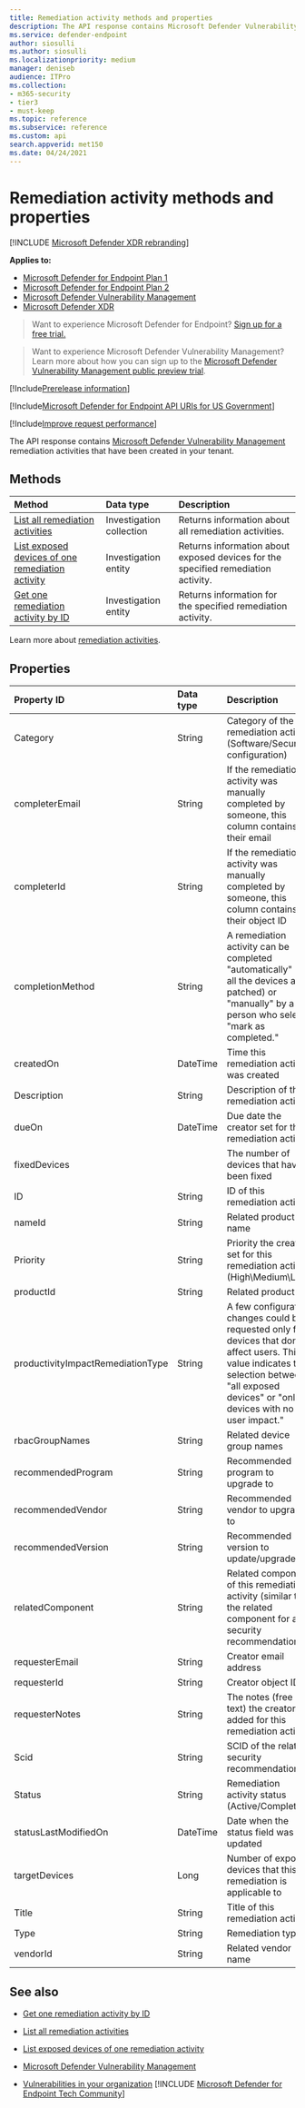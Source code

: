```yaml
---
title: Remediation activity methods and properties
description: The API response contains Microsoft Defender Vulnerability Management remediation activities created in your tenant. You can request all the remediation activities, only one remediation activity, or information about exposed devices for a selected remediation task.
ms.service: defender-endpoint
author: siosulli
ms.author: siosulli
ms.localizationpriority: medium
manager: deniseb
audience: ITPro
ms.collection: 
- m365-security
- tier3
- must-keep
ms.topic: reference
ms.subservice: reference
ms.custom: api
search.appverid: met150
ms.date: 04/24/2021
---
```


# Remediation activity methods and properties

[!INCLUDE [Microsoft Defender XDR rebranding](../../includes/microsoft-defender.md)]

**Applies to:**

- [Microsoft Defender for Endpoint Plan 1](https://go.microsoft.com/fwlink/?linkid=2154037)
- [Microsoft Defender for Endpoint Plan 2](https://go.microsoft.com/fwlink/p/?linkid=2154037)
- [Microsoft Defender Vulnerability Management](/defender-vulnerability-management)
- [Microsoft Defender XDR](https://go.microsoft.com/fwlink/?linkid=2118804)

> Want to experience Microsoft Defender for Endpoint? [Sign up for a free trial.](https://signup.microsoft.com/create-account/signup?products=7f379fee-c4f9-4278-b0a1-e4c8c2fcdf7e&ru=https://aka.ms/MDEp2OpenTrial?ocid=docs-wdatp-exposedapis-abovefoldlink)

> Want to experience Microsoft Defender Vulnerability Management? Learn more about how you can sign up to the [Microsoft Defender Vulnerability Management public preview trial](/defender-vulnerability-management/get-defender-vulnerability-management).

[!Include[Prerelease information](../../includes/prerelease.md)]

[!Include[Microsoft Defender for Endpoint API URIs for US Government](../../includes/microsoft-defender-api-usgov.md)]

[!Include[Improve request performance](../../includes/improve-request-performance.md)]

The API response contains [Microsoft Defender Vulnerability Management](../next-gen-threat-and-vuln-mgt.md) remediation activities that have been created in your tenant.

## Methods

Method|Data type|Description
:---|:---|:---
[List all remediation activities](get-remediation-all-activities.md)|Investigation collection|Returns information about all remediation activities.
[List exposed devices of one remediation activity](get-remediation-exposed-devices-activities.md)|Investigation entity|Returns information about exposed devices for the specified remediation activity.
[Get one remediation activity by ID](get-remediation-one-activity.md)|Investigation entity|Returns information for the specified remediation activity.

Learn more about [remediation activities](../tvm-remediation.md).

## Properties

Property ID|Data type|Description
:---|:---|:---
Category|String|Category of the remediation activity (Software/Security configuration)
completerEmail|String|If the remediation activity was manually completed by someone, this column contains their email
completerId|String|If the remediation activity was manually completed by someone, this column contains their object ID
completionMethod|String|A remediation activity can be completed "automatically" (if all the devices are patched) or "manually" by a person who selects "mark as completed."
createdOn|DateTime|Time this remediation activity was created
Description|String|Description of this remediation activity
dueOn|DateTime|Due date the creator set for this remediation activity
fixedDevices||The number of devices that have been fixed
ID|String|ID of this remediation activity
nameId|String|Related product name
Priority|String|Priority the creator set for this remediation activity (High\Medium\Low)
productId|String|Related product ID
productivityImpactRemediationType|String|A few configuration changes could be requested only for devices that don't affect users. This value indicates the selection between "all exposed devices" or "only devices with no user impact."
rbacGroupNames|String|Related device group names
recommendedProgram|String|Recommended program to upgrade to
recommendedVendor|String|Recommended vendor to upgrade to
recommendedVersion|String|Recommended version to update/upgrade to
relatedComponent|String|Related component of this remediation activity (similar to the related component for a security recommendation)
requesterEmail|String|Creator email address
requesterId|String|Creator object ID
requesterNotes|String|The notes (free text) the creator added for this remediation activity
Scid|String|SCID of the related security recommendation
Status|String|Remediation activity status (Active/Completed)
statusLastModifiedOn|DateTime|Date when the status field was updated
targetDevices|Long|Number of exposed devices that this remediation is applicable to
Title|String|Title of this remediation activity
Type|String|Remediation type
vendorId|String|Related vendor name

## See also

- [Get one remediation activity by ID](get-remediation-one-activity.md)

- [List all remediation activities](get-remediation-all-activities.md)

- [List exposed devices of one remediation activity](get-remediation-exposed-devices-activities.md)

- [Microsoft Defender Vulnerability Management](../next-gen-threat-and-vuln-mgt.md)

- [Vulnerabilities in your organization](../tvm-weaknesses.md)
[!INCLUDE [Microsoft Defender for Endpoint Tech Community](../../includes/defender-mde-techcommunity.md)]
